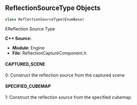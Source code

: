 ## ReflectionSourceType Objects

```python
class ReflectionSourceType(EnumBase)
```

EReflection Source Type

**C++ Source:**

- **Module**: Engine
- **File**: ReflectionCaptureComponent.h

<a id="unreal.ReflectionSourceType.CAPTURED_SCENE"></a>

#### CAPTURED_SCENE

0: Construct the reflection source from the captured scene

<a id="unreal.ReflectionSourceType.SPECIFIED_CUBEMAP"></a>

#### SPECIFIED_CUBEMAP

1: Construct the reflection source from the specified cubemap.

<a id="unreal.StreamingVolumeUsage"></a>